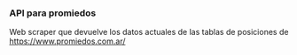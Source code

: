 ### API para promiedos

Web scraper que devuelve los datos actuales de las tablas de posiciones de https://www.promiedos.com.ar/
